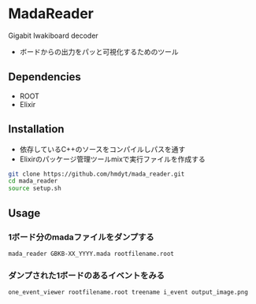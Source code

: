 # MadaReader
Gigabit Iwakiboard decoder
- ボードからの出力をパッと可視化するためのツール

## Dependencies
- ROOT
- Elixir

## Installation
- 依存しているC++のソースをコンパイルしパスを通す
- Elixirのパッケージ管理ツールmixで実行ファイルを作成する

```bash
git clone https://github.com/hmdyt/mada_reader.git
cd mada_reader
source setup.sh
```

## Usage
### 1ボード分のmadaファイルをダンプする

```bash
mada_reader GBKB-XX_YYYY.mada rootfilename.root
```

### ダンプされた1ボードのあるイベントをみる

```bash
one_event_viewer rootfilename.root treename i_event output_image.png
```